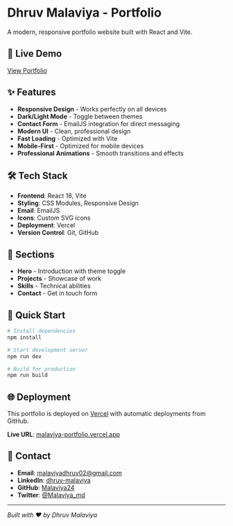 # Dhruv Malaviya - Portfolio

A modern, responsive portfolio website built with React and Vite.

## 🚀 Live Demo

[View Portfolio](https://malaviya-portfolio.vercel.app/)

## ✨ Features

- **Responsive Design** - Works perfectly on all devices
- **Dark/Light Mode** - Toggle between themes
- **Contact Form** - EmailJS integration for direct messaging
- **Modern UI** - Clean, professional design
- **Fast Loading** - Optimized with Vite
- **Mobile-First** - Optimized for mobile devices
- **Professional Animations** - Smooth transitions and effects

## 🛠️ Tech Stack

- **Frontend**: React 18, Vite
- **Styling**: CSS Modules, Responsive Design
- **Email**: EmailJS
- **Icons**: Custom SVG icons
- **Deployment**: Vercel
- **Version Control**: Git, GitHub

## 📱 Sections

- **Hero** - Introduction with theme toggle
- **Projects** - Showcase of work
- **Skills** - Technical abilities
- **Contact** - Get in touch form

## 🚀 Quick Start

```bash
# Install dependencies
npm install

# Start development server
npm run dev

# Build for production
npm run build
```

## 🌐 Deployment

This portfolio is deployed on [Vercel](https://vercel.com) with automatic deployments from GitHub.

**Live URL**: [malaviya-portfolio.vercel.app](https://malaviya-portfolio.vercel.app/)

## 📧 Contact

- **Email**: malaviyadhruv02@gmail.com
- **LinkedIn**: [dhruv-malaviya](https://www.linkedin.com/in/dhruv-malaviya)
- **GitHub**: [Malaviya24](https://github.com/Malaviya24)
- **Twitter**: [@Malaviya_md](https://x.com/Malaviya_md)

---

*Built with ❤️ by Dhruv Malaviya*
